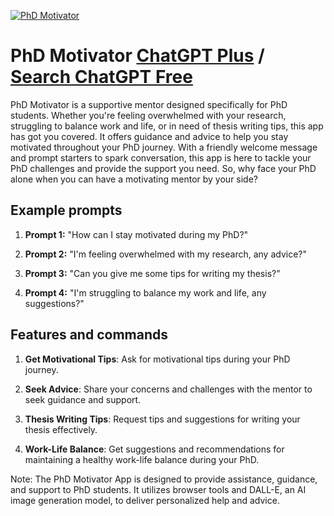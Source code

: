 
[![PhD Motivator](https://files.oaiusercontent.com/file-f789ly3LFAAyXRrMshmmwTKf?se=2123-10-17T23%3A13%3A27Z&sp=r&sv=2021-08-06&sr=b&rscc=max-age%3D31536000%2C%20immutable&rscd=attachment%3B%20filename%3DPhD%2520Motivator.webp&sig=2TwzAm7qxQgb098sdNfd46gNBLDxXcZQXeSOyPG1Ks0%3D)](https://chat.openai.com/g/g-Uw10D1V0J-phd-motivator)

# PhD Motivator [ChatGPT Plus](https://chat.openai.com/g/g-Uw10D1V0J-phd-motivator) / [Search ChatGPT Free](https://gptcall.net/index.html#/?search=PhD%20Motivator)

PhD Motivator is a supportive mentor designed specifically for PhD students. Whether you're feeling overwhelmed with your research, struggling to balance work and life, or in need of thesis writing tips, this app has got you covered. It offers guidance and advice to help you stay motivated throughout your PhD journey. With a friendly welcome message and prompt starters to spark conversation, this app is here to tackle your PhD challenges and provide the support you need. So, why face your PhD alone when you can have a motivating mentor by your side?

## Example prompts

1. **Prompt 1:** "How can I stay motivated during my PhD?"

2. **Prompt 2:** "I'm feeling overwhelmed with my research, any advice?"

3. **Prompt 3:** "Can you give me some tips for writing my thesis?"

4. **Prompt 4:** "I'm struggling to balance my work and life, any suggestions?"

## Features and commands

1. **Get Motivational Tips**: Ask for motivational tips during your PhD journey.

2. **Seek Advice**: Share your concerns and challenges with the mentor to seek guidance and support.

3. **Thesis Writing Tips**: Request tips and suggestions for writing your thesis effectively.

4. **Work-Life Balance**: Get suggestions and recommendations for maintaining a healthy work-life balance during your PhD.

Note: The PhD Motivator App is designed to provide assistance, guidance, and support to PhD students. It utilizes browser tools and DALL-E, an AI image generation model, to deliver personalized help and advice.


